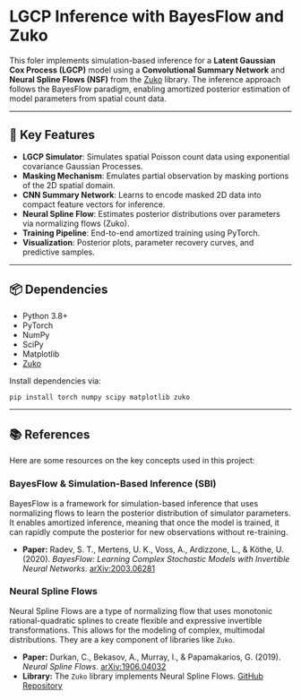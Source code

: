 # LGCP Inference with BayesFlow and Zuko

This foler implements simulation-based inference for a **Latent Gaussian Cox Process (LGCP)** model using a **Convolutional Summary Network** and **Neural Spline Flows (NSF)** from the [Zuko](https://github.com/probabilists/zuko) library. The inference approach follows the BayesFlow paradigm, enabling amortized posterior estimation of model parameters from spatial count data.

---

## 🧠 Key Features

- **LGCP Simulator**: Simulates spatial Poisson count data using exponential covariance Gaussian Processes.
- **Masking Mechanism**: Emulates partial observation by masking portions of the 2D spatial domain.
- **CNN Summary Network**: Learns to encode masked 2D data into compact feature vectors for inference.
- **Neural Spline Flow**: Estimates posterior distributions over parameters via normalizing flows (Zuko).
- **Training Pipeline**: End-to-end amortized training using PyTorch.
- **Visualization**: Posterior plots, parameter recovery curves, and predictive samples.

---

## 📦 Dependencies

- Python 3.8+
- PyTorch
- NumPy
- SciPy
- Matplotlib
- [Zuko](https://github.com/probabilists/zuko)

Install dependencies via:

```bash
pip install torch numpy scipy matplotlib zuko
```

---

## 📚 References

Here are some resources on the key concepts used in this project:

### BayesFlow & Simulation-Based Inference (SBI)
BayesFlow is a framework for simulation-based inference that uses normalizing flows to learn the posterior distribution of simulator parameters. It enables amortized inference, meaning that once the model is trained, it can rapidly compute the posterior for new observations without re-training.

- **Paper:** Radev, S. T., Mertens, U. K., Voss, A., Ardizzone, L., & Köthe, U. (2020). *BayesFlow: Learning Complex Stochastic Models with Invertible Neural Networks*. [arXiv:2003.06281](https://arxiv.org/abs/2003.06281)


### Neural Spline Flows
Neural Spline Flows are a type of normalizing flow that uses monotonic rational-quadratic splines to create flexible and expressive invertible transformations. This allows for the modeling of complex, multimodal distributions. They are a key component of libraries like `Zuko`.

- **Paper:** Durkan, C., Bekasov, A., Murray, I., & Papamakarios, G. (2019). *Neural Spline Flows*. [arXiv:1906.04032](https://arxiv.org/abs/1906.04032)
- **Library:** The `Zuko` library implements Neural Spline Flows. [GitHub Repository](https://github.com/probabilists/zuko)
